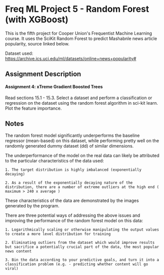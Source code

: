 # Freq ML Project 5 - Random Forest (with XGBoost)
This is the fifth project for Cooper Union's Frequentist Machine Learning course.
It uses the SciKit Random Forest to predict Mashabnle news article popularity, source linked below.

Dataset used: https://archive.ics.uci.edu/ml/datasets/online+news+popularity#

## Assignment Description
#### Assignment 4: xTreme Gradient Boosted Trees
Read sections 15.1 - 15.3.
Select a dataset and perform a classification or regression on the dataset using the random forest algorithm in sci-kit learn.
Plot the feature importance.

## Notes
The random forest model significantly underperforms the baseline regressor (mean-based) on this dataset, while
performing pretty well on the randomly generated dummy dataset (dd) of similar dimensions.

The underperformance of the model on the real data can likely be attributed to the particular characteristics of the data used:
    
    1. The target distribution is highly imbalanced (exponentially decaying)
    
    2. As a result of the exponentially decaying nature of the distribution, there are a number of extreme outliers at the high end ( maximum > 240 x average )

These characteristics of the data are demonstrated by the images generated by the program.

There are three potential ways of addressing the above issues and improving the performance of the random forest model on this data:
    
    1. Logarithmically scaling or otherwise manipulating the output values to create a more level distribution for training
    
    2. Eliminating outliers from the dataset which would improve results but sacrifice a potentially crucial part of the data, the most popular news content
    
    3. Bin the data according to your predictive goals, and turn it into a classification problem (e.g. - predicting whether content will go viral)
